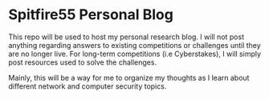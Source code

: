 # Spitfire55 Personal Blog

This repo will be used to host my personal research blog. I will not post anything regarding answers to existing competitions or challenges until they are no longer live. For long-term competitions (i.e Cyberstakes), I will simply post resources used to solve the challenges.

Mainly, this will be a way for me to organize my thoughts as I learn about different network and computer security topics.
